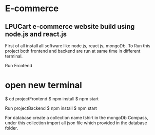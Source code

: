 # E-commerce
LPUCart e-commerce website build using node.js and react.js
---------------------------------------------------------------------
First of all install all software like node.js, react js, mongoDb.
To Run this project both frontend and backend are run at same time in different terminal.
 
 Run Frontend
# open new terminal
$ cd projectFrontend
$ npm install
$ npm start

Run projectBackend
$ npm install
$ npm start

For database create a collection name tshirt in the mongoDb Compass, under this collection import all json file which provided in the database folder.




